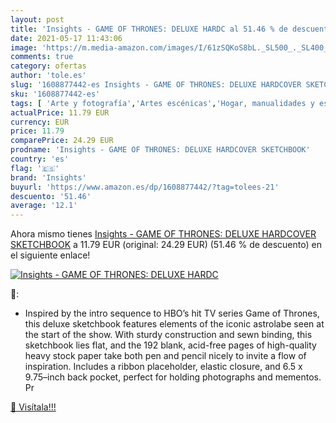 ```yaml
---
layout: post
title: 'Insights - GAME OF THRONES: DELUXE HARDC al 51.46 % de descuento'
date: 2021-05-17 11:43:06
image: 'https://m.media-amazon.com/images/I/61zSQKoS8bL._SL500_._SL400_.jpg'
comments: true
category: ofertas
author: 'tole.es'
slug: '1608877442-es Insights - GAME OF THRONES: DELUXE HARDCOVER SKETCHBOOK'
sku: '1608877442-es'
tags: [ 'Arte y fotografía','Artes escénicas','Hogar, manualidades y estilos de vida','Libros','Televisión','insights', ]
actualPrice: 11.79 EUR
currency: EUR
price: 11.79
comparePrice: 24.29 EUR
prodname: 'Insights - GAME OF THRONES: DELUXE HARDCOVER SKETCHBOOK'
country: 'es'
flag: '🇪🇸'
brand: 'Insights'
buyurl: 'https://www.amazon.es/dp/1608877442/?tag=tolees-21'
descuento: '51.46'
average: '12.1'
---
```


Ahora mismo tienes [Insights - GAME OF THRONES: DELUXE HARDCOVER SKETCHBOOK](https://www.amazon.es/dp/1608877442/?tag=tolees-21) a 11.79 EUR (original: 24.29 EUR) (51.46 %  de descuento) en el siguiente enlace!

[![Insights - GAME OF THRONES: DELUXE HARDC](https://m.media-amazon.com/images/I/61zSQKoS8bL._SL500_._SL400_.jpg)](https://www.amazon.es/dp/1608877442/?tag=tolees-21)

🔎:

- Inspired by the intro sequence to HBO’s hit TV series Game of Thrones, this deluxe sketchbook features elements of the iconic astrolabe seen at the start of the show. With sturdy construction and sewn binding, this sketchbook lies flat, and the 192 blank, acid-free pages of high-quality heavy stock paper take both pen and pencil nicely to invite a flow of inspiration. Includes a ribbon placeholder, elastic closure, and 6.5 x 9.75–inch back pocket, perfect for holding photographs and mementos. Pr

[🛒 Visítala!!!](https://www.amazon.es/dp/1608877442/?tag=tolees-21)
